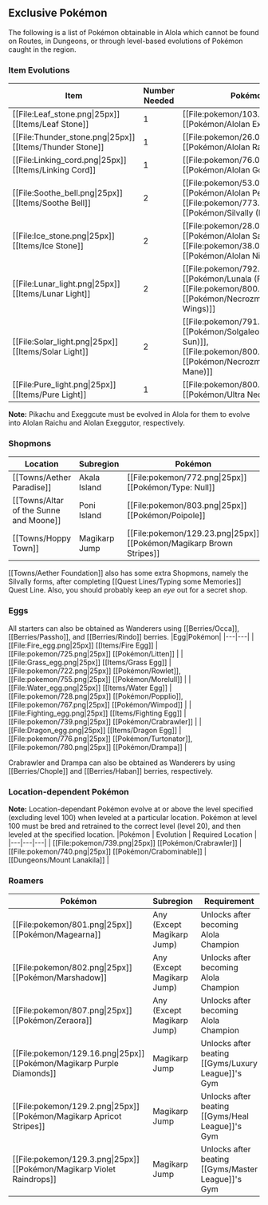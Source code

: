 ## Exclusive Pokémon

The following is a list of Pokémon obtainable in Alola which cannot be found on Routes, in Dungeons, or through level-based evolutions of Pokémon caught in the region.

### Item Evolutions
|Item|Number Needed|Pokémon|
|---|---|---|
|[[File:Leaf_stone.png\|25px]] [[Items/Leaf Stone]]|1 | [[File:pokemon/103.01.png\|25px]] [[Pokémon/Alolan Exeggutor]] |
|[[File:Thunder_stone.png\|25px]] [[Items/Thunder Stone]]|1 | [[File:pokemon/26.01.png\|25px]] [[Pokémon/Alolan Raichu]] |
|[[File:Linking_cord.png\|25px]] [[Items/Linking Cord]]|1 | [[File:pokemon/76.01.png\|25px]] [[Pokémon/Alolan Golem]] |
|[[File:Soothe_bell.png\|25px]] [[Items/Soothe Bell]]|2 | [[File:pokemon/53.01.png\|25px]] [[Pokémon/Alolan Persian]], [[File:pokemon/773.png\|25px]] [[Pokémon/Silvally (Normal)]] |
|[[File:Ice_stone.png\|25px]] [[Items/Ice Stone]]|2 | [[File:pokemon/28.01.png\|25px]] [[Pokémon/Alolan Sandslash]], [[File:pokemon/38.01.png\|25px]] [[Pokémon/Alolan Ninetales]] |
|[[File:Lunar_light.png\|25px]] [[Items/Lunar Light]]|2 | [[File:pokemon/792.01.png\|25px]] [[Pokémon/Lunala (Full Moon)]], [[File:pokemon/800.02.png\|25px]] [[Pokémon/Necrozma (Dawn Wings)]] |
|[[File:Solar_light.png\|25px]] [[Items/Solar Light]]|2 | [[File:pokemon/791.01.png\|25px]] [[Pokémon/Solgaleo (Radiant Sun)]], [[File:pokemon/800.01.png\|25px]] [[Pokémon/Necrozma (Dusk Mane)]] |
|[[File:Pure_light.png\|25px]] [[Items/Pure Light]]|1 | [[File:pokemon/800.03.png\|25px]] [[Pokémon/Ultra Necrozma]] |

**Note:** Pikachu and Exeggcute must be evolved in Alola for them to evolve into Alolan Raichu and Alolan Exeggutor, respectively.

### Shopmons
|Location|Subregion|Pokémon|Cost|
|---|---|---|---|
|[[Towns/Aether Paradise]] | Akala Island | [[File:pokemon/772.png\|25px]] [[Pokémon/Type: Null]]|[[File:questPoint.svg\|20px]] 114,000|
|[[Towns/Altar of the Sunne and Moone]] | Poni Island | [[File:pokemon/803.png\|25px]] [[Pokémon/Poipole]]|[[File:questPoint.svg\|20px]] 90,000|
|[[Towns/Hoppy Town]] | Magikarp Jump | [[File:pokemon/129.23.png\|25px]] [[Pokémon/Magikarp Brown Stripes]]|[[File:gems/Water Gem.png\|20px]] 1,500,000 Water Gems|

[[Towns/Aether Foundation]] also has some extra Shopmons, namely the Silvally forms, after completing [[Quest Lines/Typing some Memories]] Quest Line.
Also, you should probably keep an *eye* out for a secret shop.

### Eggs
All starters can also be obtained as Wanderers using [[Berries/Occa]], [[Berries/Passho]], and [[Berries/Rindo]] berries.
|Egg|Pokémon|
|---|---|
|[[File:Fire_egg.png\|25px]] [[Items/Fire Egg]] | [[File:pokemon/725.png\|25px]] [[Pokémon/Litten]] |
|[[File:Grass_egg.png\|25px]] [[Items/Grass Egg]] | [[File:pokemon/722.png\|25px]] [[Pokémon/Rowlet]], [[File:pokemon/755.png\|25px]] [[Pokémon/Morelull]] |
|[[File:Water_egg.png\|25px]] [[Items/Water Egg]] | [[File:pokemon/728.png\|25px]] [[Pokémon/Popplio]], [[File:pokemon/767.png\|25px]] [[Pokémon/Wimpod]] |
|[[File:Fighting_egg.png\|25px]] [[Items/Fighting Egg]] | [[File:pokemon/739.png\|25px]] [[Pokémon/Crabrawler]] |
|[[File:Dragon_egg.png\|25px]] [[Items/Dragon Egg]] | [[File:pokemon/776.png\|25px]] [[Pokémon/Turtonator]], [[File:pokemon/780.png\|25px]] [[Pokémon/Drampa]] |

Crabrawler and Drampa can also be obtained as Wanderers by using [[Berries/Chople]] and [[Berries/Haban]] berries, respectively.

### Location-dependent Pokémon
**Note:** Location-dependant Pokémon evolve at or above the level specified (excluding level 100) when leveled at a particular location. Pokémon at level 100 must be bred and retrained to the correct level (level 20), and then leveled at the specified location.
|Pokémon | Evolution | Required Location |
|---|---|---|
| [[File:pokemon/739.png\|25px]] [[Pokémon/Crabrawler]] | [[File:pokemon/740.png\|25px]] [[Pokémon/Crabominable]] | [[Dungeons/Mount Lanakila]] |

### Roamers
|Pokémon|Subregion|Requirement|
|---|---|---|
| [[File:pokemon/801.png\|25px]] [[Pokémon/Magearna]] | Any (Except Magikarp Jump) | Unlocks after becoming Alola Champion |
| [[File:pokemon/802.png\|25px]] [[Pokémon/Marshadow]]| Any (Except Magikarp Jump) | Unlocks after becoming Alola Champion |
| [[File:pokemon/807.png\|25px]] [[Pokémon/Zeraora]]| Any (Except Magikarp Jump) |Unlocks after becoming Alola Champion |
| [[File:pokemon/129.16.png\|25px]] [[Pokémon/Magikarp Purple Diamonds]] | Magikarp Jump |Unlocks after beating [[Gyms/Luxury League]]'s Gym |
| [[File:pokemon/129.2.png\|25px]] [[Pokémon/Magikarp Apricot Stripes]] | Magikarp Jump |Unlocks after beating [[Gyms/Heal League]]'s Gym |
| [[File:pokemon/129.3.png\|25px]] [[Pokémon/Magikarp Violet Raindrops]]| Magikarp Jump |Unlocks after beating [[Gyms/Master League]]'s Gym |